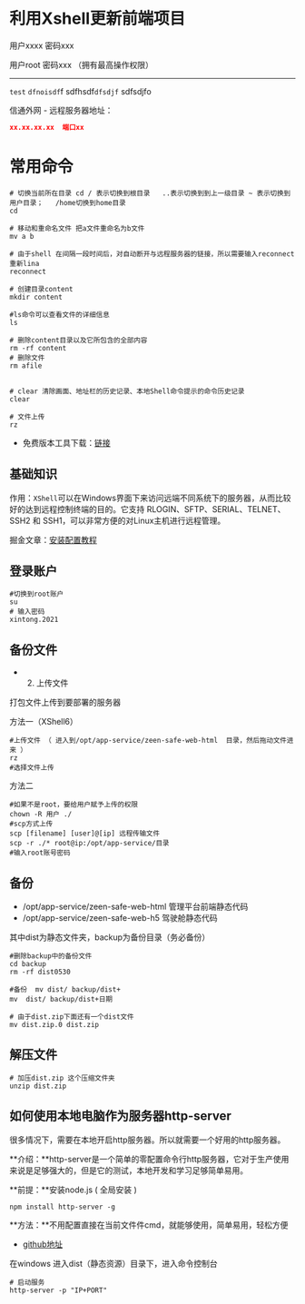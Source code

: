 # 利用Xshell更新前端项目

用户xxxx  密码xxx

用户root   密码xxx （拥有最高操作权限）

---

`test` `dfnoisdf`f sdfhsdf`dfsdjf` sdfsdjfo 



信通外网 - 远程服务器地址：

```json
xx.xx.xx.xx  端口xx
```

# 常用命令

```shell
# 切换当前所在目录 cd / 表示切换到根目录   ..表示切换到到上一级目录 ~ 表示切换到用户目录；   /home切换到home目录
cd

# 移动和重命名文件 把a文件重命名为b文件
mv a b  

# 由于shell 在间隔一段时间后，对自动断开与远程服务器的链接，所以需要输入reconnect 重新lina
reconnect 

# 创建目录content
mkdir content

#ls命令可以查看文件的详细信息
ls

# 删除content目录以及它所包含的全部内容
rm -rf content 
# 删除文件
rm afile


# clear 清除画面、地址栏的历史记录、本地Shell命令提示的命令历史记录
clear

# 文件上传
rz

```



- 免费版本工具下载：[链接](https://www.xshell.com/zh/free-for-home-school/)

## 基础知识 

作用：`XShell`可以在Windows界面下来访问远端不同系统下的服务器，从而比较好的达到远程控制终端的目的。它支持 RLOGIN、SFTP、SERIAL、TELNET、SSH2 和 SSH1，可以非常方便的对Linux主机进行远程管理。

掘金文章：[安装配置教程](https://juejin.cn/post/7082684292798611470)

## 登录账户

```shell
#切换到root账户
su
# 输入密码
xintong.2021
```

## 备份文件

- 2. 上传文件

打包文件上传到要部署的服务器

方法一（XShell6）

```shell
#上传文件 （ 进入到/opt/app-service/zeen-safe-web-html  目录，然后拖动文件进来 ）
rz 
#选择文件上传
```

方法二

```shell
#如果不是root，要给用户赋予上传的权限
chown -R 用户 ./
#scp方式上传
scp [filename] [user]@[ip] 远程传输文件
scp -r ./* root@ip:/opt/app-service/目录
#输入root账号密码
```

## 备份

- /opt/app-service/zeen-safe-web-html    	管理平台前端静态代码
- /opt/app-service/zeen-safe-web-h5            驾驶舱静态代码

其中dist为静态文件夹，backup为备份目录（务必备份）

```shell
#删除backup中的备份文件
cd backup
rm -rf dist0530 
```

```shell
#备份  mv dist/ backup/dist+
mv  dist/ backup/dist+日期    
```

```shell
# 由于dist.zip下面还有一个dist文件
mv dist.zip.0 dist.zip
```

## 解压文件

```shell
# 加压dist.zip 这个压缩文件夹
unzip dist.zip

```

## 如何使用本地电脑作为服务器http-server

很多情况下，需要在本地开启http服务器。所以就需要一个好用的http服务器。

**介绍：**http-server是一个简单的零配置命令行http服务器，它对于生产使用来说是足够强大的，但是它的测试，本地开发和学习足够简单易用。

**前提：**安装node.js ( 全局安装 )

```shell
npm install http-server -g
```

**方法：**不用配置直接在当前文件件cmd，就能够使用，简单易用，轻松方便

- [github地址](https://github.com/http-party/http-server)

在windows 进入dist（静态资源）目录下，进入命令控制台

```she
# 启动服务
http-server -p "IP+PORT"
```







